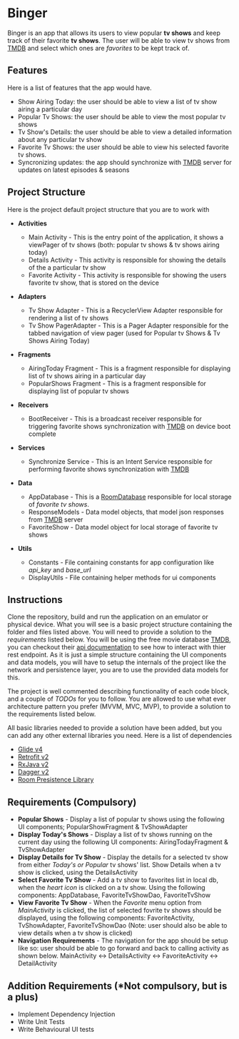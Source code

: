 # Binger

Binger is an app that allows its users to view popular **tv shows** and keep track of their favorite **tv shows**. 
The user will be able to view tv shows from [TMDB](https://www.themoviedb.org/) and select which ones are *favorites* to be kept track of.

## Features
Here is a list of features that the app would have.

- Show Airing Today: the user should be able to view a list of tv show airing a particular day
- Popular Tv Shows: the user should be able to view the most popular tv shows
- Tv Show's Details: the user should be able to view a detailed information about any particular tv show
- Favorite Tv Shows: the user should be able to view his selected favorite tv shows.
- Syncronizing updates: the app should synchronize with [TMDB](https://www.themoviedb.org/) server for updates on latest episodes & seasons


## Project Structure
Here is the project default project structure that you are to work with

* __Activities__
    * Main Activity - This is the entry point of the application, it shows a viewPager of tv shows (both: popular tv shows & tv shows airing today)
    * Details Activity - This activity is responsible for showing the details of the a particular tv show
    * Favorite Activity - This activity is responsible for showing the users favorite tv show, that is stored on the device

* __Adapters__
    * Tv Show Adapter - This is a RecyclerView Adapter responsible for rendering a list of tv shows
    * Tv Show PagerAdapter - This is a Pager Adapter responsible for the tabbed navigation of view pager (used for Popular tv Shows & Tv Shows Airing Today)

* __Fragments__
    * AiringToday Fragment - This is a fragment responsible for displaying list of tv shows airing in a particular day
    * PopularShows Fragment - This is a fragment responsible for displaying list of popular tv shows

* __Receivers__
    * BootReceiver - This is a broadcast receiver responsible for triggering favorite shows synchronization with [TMDB](https://www.themoviedb.org/) on device boot complete

* __Services__
    * Synchronize Service - This is an Intent Service responsible for performing favorite shows synchronization with [TMDB](https://www.themoviedb.org/) 

* __Data__
    * AppDatabase - This is a [RoomDatabase]() responsible for local storage of *favorite tv shows*.
    * ResponseModels - Data model objects, that model json responses from [TMDB](https://www.themoviedb.org/) server
    * FavoriteShow - Data model object for local storage of favorite tv shows

* __Utils__
    * Constants - File containing constants for app configuration like *api_key* and *base_url*
    * DisplayUtils - File containing helper methods for ui components

    
## Instructions
Clone the repository, build and run the application on an emulator or physical device. What you will see is a basic project structure containing the folder and files listed above. You will need to provide a solution to the *requirements* listed below. You will be using the free movie database [TMDB](https://www.themoviedb.org/), you can checkout their [api documentation](https://www.themoviedb.org/documentation/api) to see how to interact with thier rest endpoint. As it is just a simple structure containing the UI components and data models, you will have to setup the internals of the project like the network and persistence layer, you are to use the provided data models for this.

The project is well commented describing functionality of each code block, and a couple of *TODOs* for you to follow. You are allowed to use what ever architecture pattern you prefer (MVVM, MVC, MVP), to provide a solution to the requirements listed below.

All basic libraries needed to provide a solution have been added, but you can add any other external libraries you need. 
Here is a list of dependencies
- [Glide v4](https://bumptech.github.io/glide/)
- [Retrofit v2](https://square.github.io/retrofit/)
- [RxJava v2](https://github.com/ReactiveX/RxJava)
- [Dagger v2](https://github.com/google/dagger)
- [Room Presistence Library](https://developer.android.com/topic/libraries/architecture/room)

## Requirements (Compulsory)
- __Popular Shows__ - Display a list of popular tv shows using the following UI components; PopularShowFragment & TvShowAdapter
- __Display Today's Shows__ - Display a list of tv shows running on the current day using the following UI components: AiringTodayFragment & TvShowAdapter
- __Display Details for Tv Show__ - Display the details for a selected tv show from either *Today's or Popular* tv shows' list. Show Details when a tv show is clicked, using the DetailsActivity
- __Select Favorite Tv Show__ - Add a tv show to favorites list in local db, when the *heart icon* is clicked on a tv show. Using the following components: AppDatabase, FavoriteTvShowDao, FavoriteTvShow
- __View Favorite Tv Show__ - When the *Favorite* menu option from *MainActivity* is clicked, the list of selected fovrite tv shows should be displayed, using the following components: FavoriteActivity, TvShowAdapter, FavoriteTvShowDao (Note: user should also be able to view details when a tv show is clicked)
- __Navigation Requirements__ - The navigation for the app should be setup like so: user should be able to go forward and back to calling activity as shown below.
    MainActivity
        <-> DetailsActivity 
        <-> FavoriteActivity <-> DetailActivity

## Addition Requirements (*Not compulsory, but is a plus)
- Implement Dependency Injection
- Write Unit Tests
- Write Behavioural UI tests